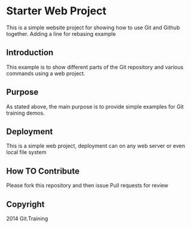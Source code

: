 # Starter Web Project

This is a simple website project for
showing how to use Git and Github together. Adding a line for rebasing example

## Introduction

This example is to show different parts of the Git repository 
and various commands using a web project.

## Purpose

As stated above, the main purpose is to provide 
simple examples for Git training demos.

## Deployment

This is a simple web project, deployment can on any 
web server or even local file system

## How TO Contribute

Please fork this repository and then issue Pull requests for review

## Copyright

2014 Git.Training
